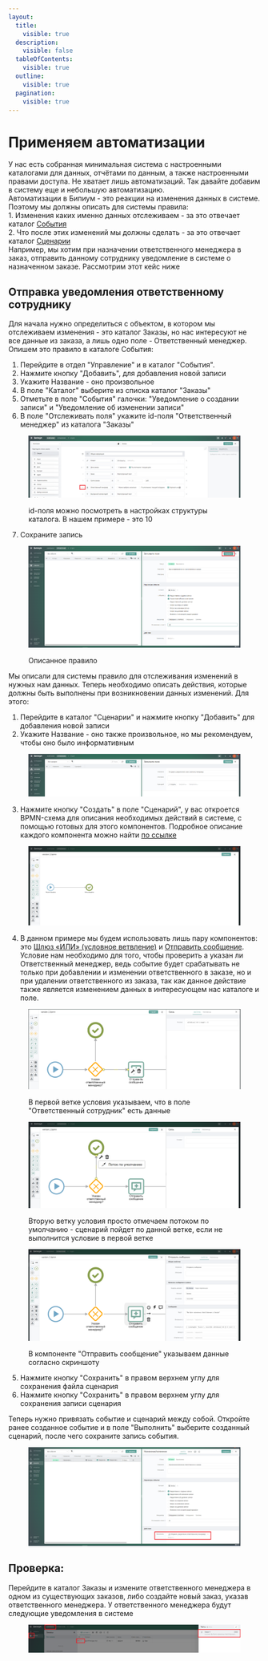 ```yaml
---
layout:
  title:
    visible: true
  description:
    visible: false
  tableOfContents:
    visible: true
  outline:
    visible: true
  pagination:
    visible: true
---
```


# Применяем автоматизации

У нас есть собранная минимальная система с настроенными каталогами для данных, отчётами по данным, а также настроенными правами доступа. Не хватает лишь автоматизаций. Так давайте добавим в систему еще и небольшую автоматизацию. \
Автоматизации в Бипиум - это реакции на изменения данных в системе. Поэтому мы должны описать для системы правила: \
&#x20;   1\. Изменения каких именно данных отслеживаем - за это отвечает каталог [События](../../processes/events.md)\
&#x20;   2\. Что после этих изменений мы должны сделать - за это отвечает каталог [Сценарии](../../processes/scripts.md) \
Например, мы хотим при назначении ответственного менеджера в заказ, отправить данному сотруднику уведомление в системе о назначенном заказе. Рассмотрим этот кейс ниже&#x20;

## Отправка уведомления ответственному сотруднику

Для начала нужно определиться с объектом, в котором мы отслеживаем изменения - это каталог Заказы, но нас интересуют не все данные из заказа, а лишь одно поле - Ответственный менеджер. \
Опишем это правило в каталоге События:

1. Перейдите в отдел "Управление" и в каталог "События".&#x20;
2. Нажмите кнопку "Добавить", для добавления новой записи
3. Укажите Название - оно произвольное
4. В поле "Каталог" выберите из списка каталог "Заказы"
5. Отметьте в поле "События" галочки: "Уведомление о создании записи" и "Уведомление об изменении записи"
6. В поле "Отслеживать поля" укажите id-поля "Ответственный менеджер" из каталога "Заказы"

<figure><img src="../../.gitbook/assets/2 (10).png" alt=""><figcaption><p>id-поля можно посмотреть в настройках структуры каталога. В нашем примере - это 10</p></figcaption></figure>

7. Сохраните запись

<figure><img src="../../.gitbook/assets/1 (11).png" alt=""><figcaption><p>Описанное правило</p></figcaption></figure>

Мы описали для системы правило для отслеживания изменений в нужных нам данных. Теперь необходимо описать действия, которые должны быть выполнены при возникновении данных изменений. Для этого:

1. Перейдите в каталог "Сценарии" и нажмите кнопку "Добавить" для добавления новой записи
2. Укажите Название - оно также произвольное, но мы рекомендуем, чтобы оно было информативным

<figure><img src="../../.gitbook/assets/3 (10).png" alt=""><figcaption></figcaption></figure>

3. Нажмите кнопку "Создать" в поле "Сценарий", у вас откроется BPMN-схема для описания необходимых действий в системе, с помощью готовых для этого компонентов. Подробное описание каждого компонента можно найти [по ссылке](https://docs.bpium.ru/manual/processes/scripts/components)

<figure><img src="../../.gitbook/assets/4 (8).png" alt=""><figcaption></figcaption></figure>

4. В данном примере мы будем использовать лишь пару компонентов: это [Шлюз «ИЛИ» (условное ветвление)](https://docs.bpium.ru/manual/processes/scripts/components/exclusivegateway) и [Отправить сообщение](https://docs.bpium.ru/manual/processes/scripts/components/otpravit-soobshenie). Условие нам необходимо для того, чтобы проверить а указан ли Ответственный менеджер, ведь событие будет срабатывать не только при добавлении и изменении ответственного в заказе, но и при удалении ответственного из заказа, так как данное действие также является изменением данных в интересующем нас каталоге и поле.

<figure><img src="../../.gitbook/assets/6 (9).png" alt="" width="563"><figcaption><p> В первой ветке условия указываем, что в поле "Ответственный сотрудник" есть данные</p></figcaption></figure>

<figure><img src="../../.gitbook/assets/7 (11).png" alt="" width="563"><figcaption><p>Вторую ветку условия просто отмечаем потоком по умолчанию - сценарий пойдет по данной ветке, если не выполнится условие в первой ветке</p></figcaption></figure>

<figure><img src="../../.gitbook/assets/8 (9).png" alt="" width="563"><figcaption><p>В компоненте "Отправить сообщение" указываем данные согласно скриншоту</p></figcaption></figure>

5. Нажмите кнопку "Сохранить" в правом верхнем углу для сохранения файла сценария
6. Нажмите кнопку "Сохранить" в правом верхнем углу для сохранения записи сценария

Теперь нужно привязать событие и сценарий между собой. Откройте ранее созданное событие и в поле "Выполнить" выберите созданный сценарий, после чего сохраните запись события.

<figure><img src="../../.gitbook/assets/9 (7).png" alt=""><figcaption></figcaption></figure>

## Проверка:

Перейдите в каталог Заказы и измените ответственного менеджера в одном из существующих заказов, либо создайте новый заказ, указав ответственного менеджера. У ответственного менеджера будут следующие уведомления в системе

<figure><img src="../../.gitbook/assets/10 (9).png" alt=""><figcaption></figcaption></figure>



